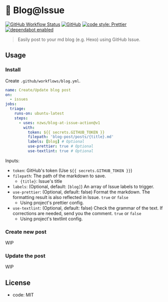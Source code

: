 # 📗 Blog@Issue

[![GitHub Workflow Status](https://img.shields.io/github/workflow/status/nzws/blog-at-issue-action/Node%20CI?style=for-the-badge)](https://github.com/nzws/blog-at-issue-action/actions)
[![GitHub](https://img.shields.io/github/license/nzws/blog-at-issue-action?style=for-the-badge)](#license)
[![code style: Prettier](https://img.shields.io/badge/code_style-prettier-ff69b4.svg?style=for-the-badge&logo=prettier)](https://prettier.io/)
[![dependabot enabled](https://img.shields.io/badge/dependabot-enabled-0366D6.svg?style=for-the-badge&logo=dependabot)](https://github.com/nzws/blog-at-issue-action/pulls?utf8=%E2%9C%93&q=is%3Apr+label%3Adependencies+)

> Easily post to your md blog (e.g. Hexo) using GitHub Issue.

## Usage

### Install

Create `.github/workflows/blog.yml`.

```yaml
name: Create/Update blog post
on:
  - issues
jobs:
  triage:
    runs-on: ubuntu-latest
    steps:
      - uses: nzws/blog-at-issue-action@v1
        with:
          token: ${{ secrets.GITHUB_TOKEN }}
          filepath: 'blog-post/posts/{title}.md'
          labels: [blog] # Optional
          use-prettier: true # Optional
          use-textlint: true # Optional
```

Inputs:

- `token`: GitHub's token (Use `${{ secrets.GITHUB_TOKEN }}`)
- `filepath`: The path of the markdown to save.
  - `{title}`: Issue's title
- `labels`: (Optional, default: `[blog]`) An array of Issue labels to trigger.
- `use-prettier`: (Optional, default: false) Format the markdown. The formatting result is also reflected in Issue. `true` or `false`
  - Using project's prettier config.
- `use-textlint`: (Optional, default: false) Check the grammar of the text. If corrections are needed, send you the comment. `true` or `false`
  - Using project's textlint config.

### Create new post

WIP

### Update the post

WIP

## License

- code: MIT
